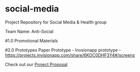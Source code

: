 # social-media
Project Repository for Social Media &amp; Health group

Team Name: Anti-Social

#1.0 Promotional Materials

#2.0 Prototypes
Paper Prototype - 
Invsionapp prototype - https://projects.invisionapp.com/share/6KOC0DHF3Y4#/screens 

Check out our [Project Proposal](https://github.com/deco3500-2018/social-media/wiki/Project-Proposal)
